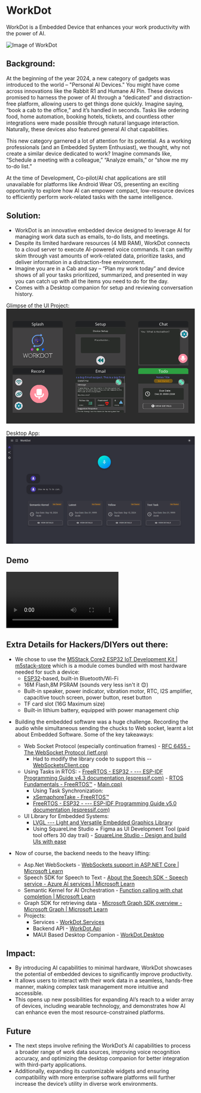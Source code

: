 # WorkDot

WorkDot is a Embedded Device that enhances your work productivity with the power of AI.

![Image of WorkDot](Resources/0.png)

## Background:
At the beginning of the year 2024, a new category of gadgets was introduced to the world – "Personal AI Devices." You might have come across innovations like the Rabbit R1 and Humane AI Pin. These devices promised to harness the power of AI through a “dedicated” and distraction-free platform, allowing users to get things done quickly. Imagine saying, “book a cab to the office,” and it’s handled in seconds. Tasks like ordering food, home automation, booking hotels, tickets, and countless other integrations were made possible through natural language interaction. Naturally, these devices also featured general AI chat capabilities.

This new category garnered a lot of attention for its potential. As a working professionals (and an Embedded System Enthusiast), we thought, why not create a similar device dedicated to work? Imagine commands like, “Schedule a meeting with a colleague,” “Analyze emails,” or “show me my to-do list.”

At the time of Development, Co-pilot/AI chat applications are still unavailable for platforms like Android Wear OS, presenting an exciting opportunity to explore how AI can empower compact, low-resource devices to efficiently perform work-related tasks with the same intelligence.


## Solution:
* WorkDot is an innovative embedded device designed to leverage AI for managing work data such as emails, to-do lists, and meetings.
* Despite its limited hardware resources (4 MB RAM), WorkDot connects to a cloud server to execute AI-powered voice commands. It can swiftly skim through vast amounts of work-related data, prioritize tasks, and deliver information in a distraction-free environment.
* Imagine you are in a Cab and say – “Plan my work today” and device shows of all your tasks prioritized, summarized, and presented in way you can catch up with all the items you need to do for the day. 
* Comes with a Desktop companion for setup and reviewing conversation history.

Glimpse of the UI Project:
![UI Design](Resources/2.png)

Desktop App:
![Desktop Companion](Resources/3.png)

## Demo
![](./Resources/Work.mp4)

## Extra Details for Hackers/DIYers out there:

* We chose to use the [M5Stack Core2 ESP32 IoT Development Kit | m5stack-store](https://shop.m5stack.com/products/m5stack-core2-esp32-iot-development-kit) which is a module comes bundled with most hardware needed for such a device:
    -   [ESP32](https://shop.m5stack.com/)-based, built-in Bluetooth/Wi-Fi
    -   16M Flash,8M PSRAM (sounds very less isn't it 😊)
    -   Built-in speaker, power indicator, vibration motor, RTC, I2S amplifier, capacitive touch screen, power button, reset button
    -   TF card slot (16G Maximum size)
    -   Built-in lithium battery, equipped with power management chip
-   Building the embedded software was a huge challenge. Recording the audio while simultaneous sending the chucks to Web socket, learnt a lot about Embedded Software. Some of the key takeaways:
    -   Web Socket Protocol (especially continuation frames) - [RFC 6455 - The WebSocket Protocol (ietf.org)](https://datatracker.ietf.org/doc/html/rfc6455#section-5.2)
        -   Had to modify the library code to support this -- [WebSocketsClient.cpp](./WorkDot.M5Stack/src/WebSockets/WebSockets.cpp)
    -   Using Tasks in RTOS:
            -   [FreeRTOS - ESP32 - --- ESP-IDF Programming Guide v4.3 documentation (espressif.com)](https://docs.espressif.com/projects/esp-idf/en/v4.3/esp32/api-reference/system/freertos.html)
            -   [RTOS Fundamentals - FreeRTOS™](https://www.freertos.org/Documentation/01-FreeRTOS-quick-start/01-Beginners-guide/01-RTOS-fundamentals)
            -   [Main.cpp)](./WorkDot.M5Stack/src/Main.cpp)
        -   Using Task Synchronization:
        -   [xSemaphoreTake - FreeRTOS™](https://www.freertos.org/Documentation/02-Kernel/04-API-references/10-Semaphore-and-Mutexes/12-xSemaphoreTake)
        -   [FreeRTOS - ESP32 - --- ESP-IDF Programming Guide v5.0 documentation (espressif.com)](https://docs.espressif.com/projects/esp-idf/en/v5.0/esp32/api-reference/system/freertos.html#queue-api)
    -   UI Library for Embedded Systems:
        -   [LVGL --- Light and Versatile Embedded Graphics Library](https://lvgl.io/)
        -   Using SquareLine Studio + Figma as UI Development Tool (paid tool offers 30 day trail) - [SquareLine Studio - Design and build UIs with ease](https://squareline.io/)


-   Now of course, the backend needs to the heavy lifting:
    -   Asp.Net WebSockets - [WebSockets support in ASP.NET Core | Microsoft Learn](https://learn.microsoft.com/en-us/aspnet/core/fundamentals/websockets?view=aspnetcore-8.0)
    -   Speech SDK for Speech to Text - [About the Speech SDK - Speech service - Azure AI services | Microsoft Learn](https://learn.microsoft.com/en-us/azure/ai-services/speech-service/speech-sdk)
    -   Semantic Kernel for AI Orchestration - [Function calling with chat completion | Microsoft Learn](https://learn.microsoft.com/en-us/semantic-kernel/concepts/ai-services/chat-completion/function-calling/?pivots=programming-language-csharp)
    -   Graph SDK for retrieving data - [Microsoft Graph SDK overview - Microsoft Graph | Microsoft Learn](https://learn.microsoft.com/en-us/graph/sdks/sdks-overview)
    -   Projects:
        -   Services - [WorkDot.Services](./WorkDot.Services/)
        -   Backend API - [WorkDot.Api](./WorkDot.Api/)
        -   MAUI Based Desktop Companion - [WorkDot.Desktop](./WorkDot.Desktop/)

## Impact:
* By introducing AI capabilities to minimal hardware, WorkDot showcases the potential of embedded devices to significantly improve productivity.
* It allows users to interact with their work data in a seamless, hands-free manner, making complex task management more intuitive and accessible.
* This opens up new possibilities for expanding AI’s reach to a wider array of devices, including wearable technology, and demonstrates how AI can enhance even the most resource-constrained platforms.

## Future
* The next steps involve refining the WorkDot’s AI capabilities to process a broader range of work data sources, improving voice recognition accuracy, and optimizing the desktop companion for better integration with third-party applications.
* Additionally, expanding its customizable widgets and ensuring compatibility with more enterprise software platforms will further increase the device’s utility in diverse work environments.


